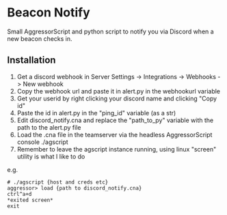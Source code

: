 # Beacon Notify
Small AggressorScript and python script to notify you via Discord when a new beacon checks in.

## Installation
1. Get a discord webhook in Server Settings -> Integrations -> Webhooks -> New webhook
2. Copy the webhook url and paste it in alert.py in the webhookurl variable
3. Get your userid by right clicking your discord name and clicking "Copy id"
4. Paste the id in alert.py in the "ping_id" variable (as a str)
5. Edit discord_notify.cna and replace the "path_to_py" variable with the path to the alert.py file
6. Load the .cna file in the teamserver via the headless AggressorScript console ./agscript
7. Remember to leave the agscript instance running, using linux "screen" utility is what I like to do

e.g.
```
# ./agscript {host and creds etc}
aggressor> load {path to discord_notify.cna}
ctrl^a+d
*exited screen*
exit
```